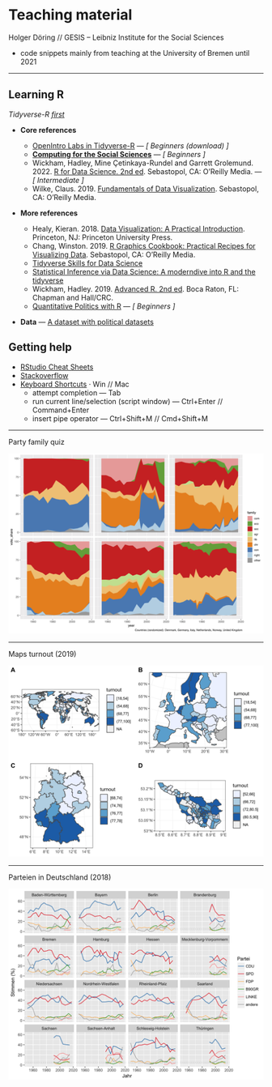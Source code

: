 # Teaching material

Holger Döring // GESIS – Leibniz Institute for the Social Sciences

+ code snippets mainly from teaching at the University of Bremen until 2021

---

## Learning R

_Tidyverse-R [first](http://varianceexplained.org/r/teach-tidyverse/)_

+ __Core references__
  + [OpenIntro Labs in Tidyverse-R](https://github.com/OpenIntroStat/oiLabs-tidy)  — _[ Beginners (download) ]_
  + [__Computing for the Social Sciences__](https://cfss.uchicago.edu/notes/why-visualize-data/) — _[ Beginners ]_
  + Wickham, Hadley, Mine Çetinkaya-Rundel and Garrett Grolemund. 2022. [R for Data Science. 2nd ed](https://r4ds.hadley.nz/). Sebastopol, CA: O’Reilly Media. — _[ Intermediate ]_
  + Wilke, Claus. 2019. [Fundamentals of Data Visualization](https://serialmentor.com/dataviz/). Sebastopol, CA: O’Reilly Media.
+ __More references__
  + Healy, Kieran. 2018. [Data Visualization: A Practical Introduction](https://socviz.co/). Princeton, NJ: Princeton University Press.
  + Chang, Winston. 2019. [R Graphics Cookbook: Practical Recipes for Visualizing Data](https://r-graphics.org). Sebastopol, CA: O’Reilly Media.
  + [Tidyverse Skills for Data Science](https://jhudatascience.org/tidyversecourse/)
  + [Statistical Inference via Data Science: A moderndive into R and the tidyverse](https://moderndive.com/)
  + Wickham, Hadley. 2019. [Advanced R. 2nd ed](http://adv-r.had.co.nz/). Boca Raton, FL: Chapman and Hall/CRC.
  + [Quantitative Politics with R](http://qpolr.com/) — _[ Beginners ]_

+ __Data__ — [A dataset with political datasets](https://github.com/erikgahner/PolData)

## Getting help

+ [RStudio Cheat Sheets](https://www.rstudio.com/resources/cheatsheets/)
+ [Stackoverflow](https://stackoverflow.com/questions/tagged/r)
+ [Keyboard Shortcuts](https://support.rstudio.com/hc/en-us/articles/200711853-Keyboard-Shortcuts) · Win // Mac
  + attempt completion — Tab
  + run current line/selection (script window) — Ctrl+Enter // Command+Enter
  + insert pipe operator — Ctrl+Shift+M // Cmd+Shift+M

---

Party family quiz

![party family](1-courses/2019-moralpolitik/party-family-quiz.png)

---

Maps turnout (2019)

![turnout](1-courses/2019-maps-turnout/turnout.png)

---

Parteien in Deutschland (2018)

![state elections](1-courses/2018-parteien-deutschland/wid-ergebnisse.png)
